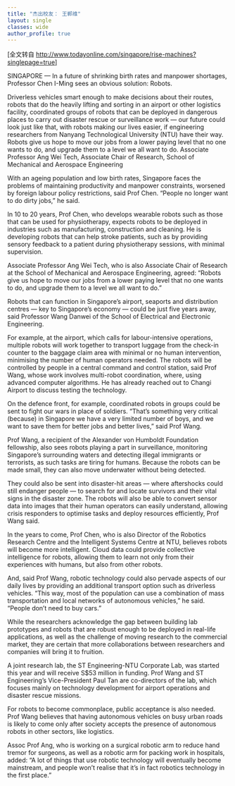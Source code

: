 ```yaml
---
title: "杰出校友： 王郸维"
layout: single
classes: wide
author_profile: true
---
```


[全文转自 http://www.todayonline.com/singapore/rise-machines?singlepage=true]

SINGAPORE — In a future of shrinking birth rates and manpower shortages, Professor Chen I-Ming sees an obvious solution: Robots.

Driverless vehicles smart enough to make decisions about their routes, robots that do the heavily lifting and sorting in an airport or other logistics facility, coordinated groups of robots that can be deployed in dangerous places to carry out disaster rescue or surveillance work — our future could look just like that, with robots making our lives easier, if engineering researchers from Nanyang Technological University (NTU) have their way. Robots give us hope to move our jobs from a lower paying level that no one wants to do, and upgrade them to a level we all want to do. Associate Professor Ang Wei Tech, Associate Chair of Research, School of Mechanical and Aerospace Engineering

With an ageing population and low birth rates, Singapore faces the problems of maintaining productivity and manpower constraints, worsened by foreign labour policy restrictions, said Prof Chen. “People no longer want to do dirty jobs,” he said.

In 10 to 20 years, Prof Chen, who develops wearable robots such as those that can be used for physiotherapy, expects robots to be deployed in industries such as manufacturing, construction and cleaning. He is developing robots that can help stroke patients, such as by providing sensory feedback to a patient during physiotherapy sessions, with minimal supervision.

Associate Professor Ang Wei Tech, who is also Associate Chair of Research at the School of Mechanical and Aerospace Engineering, agreed: “Robots give us hope to move our jobs from a lower paying level that no one wants to do, and upgrade them to a level we all want to do.”

Robots that can function in Singapore’s airport, seaports and distribution centres — key to Singapore’s economy — could be just five years away, said Professor Wang Danwei of the School of Electrical and Electronic Engineering.

For example, at the airport, which calls for labour-intensive operations, multiple robots will work together to transport luggage from the check-in counter to the baggage claim area with minimal or no human intervention, minimising the number of human operators needed. The robots will be controlled by people in a central command and control station, said Prof Wang, whose work involves multi-robot coordination, where, using advanced computer algorithms. He has already reached out to Changi Airport to discuss testing the technology.

On the defence front, for example, coordinated robots in groups could be sent to fight our wars in place of soldiers. “That’s something very critical (because) in Singapore we have a very limited number of boys, and we want to save them for better jobs and better lives,” said Prof Wang.

Prof Wang, a recipient of the Alexander von Humboldt Foundation fellowship, also sees robots playing a part in surveillance, monitoring Singapore’s surrounding waters and detecting illegal immigrants or terrorists, as such tasks are tiring for humans. Because the robots can be made small, they can also move underwater without being detected.

They could also be sent into disaster-hit areas — where aftershocks could still endanger people — to search for and locate survivors and their vital signs in the disaster zone. The robots will also be able to convert sensor data into images that their human operators can easily understand, allowing crisis responders to optimise tasks and deploy resources efficiently, Prof Wang said.

In the years to come, Prof Chen, who is also Director of the Robotics Research Centre and the Intelligent Systems Centre at NTU, believes robots will become more intelligent. Cloud data could provide collective intelligence for robots, allowing them to learn not only from their experiences with humans, but also from other robots.

And, said Prof Wang, robotic technology could also pervade aspects of our daily lives by providing an additional transport option such as driverless vehicles. “This way, most of the population can use a combination of mass transportation and local networks of autonomous vehicles,” he said. “People don’t need to buy cars.”

While the researchers acknowledge the gap between building lab prototypes and robots that are robust enough to be deployed in real-life applications, as well as the challenge of moving research to the commercial market, they are certain that more collaborations between researchers and companies will bring it to fruition.

A joint research lab, the ST Engineering-NTU Corporate Lab, was started this year and will receive S$53 million in funding. Prof Wang and ST Engineering’s Vice-President Paul Tan are co-directors of the lab, which focuses mainly on technology development for airport operations and disaster rescue missions.

For robots to become commonplace, public acceptance is also needed. Prof Wang believes that having autonomous vehicles on busy urban roads is likely to come only after society accepts the presence of autonomous robots in other sectors, like logistics.

Assoc Prof Ang, who is working on a surgical robotic arm to reduce hand tremor for surgeons, as well as a robotic arm for packing work in hospitals, added: “A lot of things that use robotic technology will eventually become mainstream, and people won’t realise that it’s in fact robotics technology in the first place.”